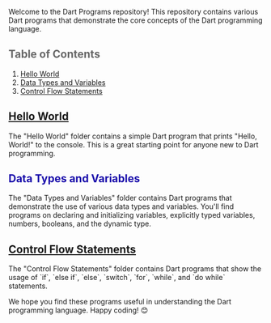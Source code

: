 <!DOCTYPE html>
<html>
<body>
<p>Welcome to the Dart Programs repository! This repository contains various Dart programs that demonstrate the core concepts of the Dart programming language.</p>

<h2 style="color: #666;">Table of Contents</h2>

<ol>
  <li><a href="./Hello%20World">Hello World</a></li>
  <li><a href="./Data%20Types%20and%20Variables">Data Types and Variables</a></li>
  <li><a href="./Control%20Flow%20Statements">Control Flow Statements</a></li>
</ol>

<h2><a href="./Hello%20World">Hello World</a></h2>

<p>The "Hello World" folder contains a simple Dart program that prints "Hello, World!" to the console. This is a great starting point for anyone new to Dart programming.</p>

<h2><a href="./Data%20Types%20and%20Variables" style="color: #1a0dab; text-decoration: none;">Data Types and Variables</a></h2>

<p>The "Data Types and Variables" folder contains Dart programs that demonstrate the use of various data types and variables. You'll find programs on declaring and initializing variables, explicitly typed variables, numbers, booleans, and the dynamic type.</p>

<h2><a href="./Control%20Flow%20Statements">Control Flow Statements</a></h2>

<p>The "Control Flow Statements" folder contains Dart programs that show the usage of `if`, `else if`, `else`, `switch`, `for`, `while`, and `do while` statements.</p>

<p>We hope you find these programs useful in understanding the Dart programming language. Happy coding! 😊</p>

</body>
</html>
